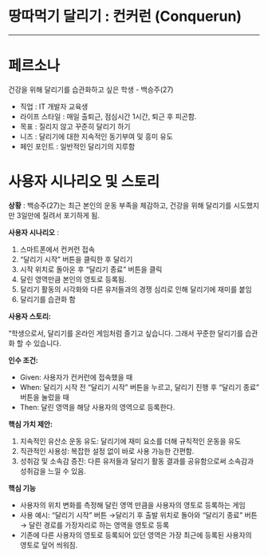 # 땅따먹기 달리기 : 컨커런 (Conquerun)

---
# 페르소나

건강을 위해 달리기를 습관화하고 싶은 학생 - 백승주(27)

- 직업 : IT 개발자 교육생
- 라이프 스타일 : 매일 출퇴근, 점심시간 1시간, 퇴근 후 피곤함.
- 목표 : 질리지 않고 꾸준히 달리기 하기
- 니즈 : 달리기에 대한 지속적인 동기부여 및 흥미 유도
- 페인 포인트 : 일반적인 달리기의 지루함

# 사용자 시나리오 및 스토리

**상황** : 백승주(27)는 최근 본인의 운동 부족을 체감하고, 건강을 위해 달리기를 시도했지만 3일만에 질려서 포기하게 됨.

**사용자 시나리오** :

1. 스마트폰에서 컨커런 접속
2. “달리기 시작” 버튼을 클릭한 후 달리기
3. 시작 위치로 돌아온 후 “달리기 종료” 버튼을 클릭
4. 달린 영역만큼 본인의 영토로 등록됨.
5. 달리기 활동의 시각화와 다른 유저들과의 경쟁 심리로 인해 달리기에 재미를 붙임
6. 달리기를 습관화 함

**사용자 스토리:**

“학생으로서, 달리기를 온라인 게임처럼 즐기고 싶습니다. 그래서 꾸준한 달리기를 습관화 할 수 있습니다.

**인수 조건:**

- Given: 사용자가 컨커런에 접속했을 때
- When: 달리기 시작 전 “달리기 시작” 버튼을 누르고, 달리기 진행 후 “달리기 종료” 버튼을 눌렀을 때
- Then: 달린 영역을 해당 사용자의 영역으로 등록한다.

**핵심 가치 제안:**

1. 지속적인 유산소 운동 유도: 달리기에 재미 요소를 더해 규칙적인 운동을 유도
2. 직관적인 사용성: 복잡한 설정 없이 바로 사용 가능한 간편함.
3. 성취감 및 소속감 증진: 다른 유저들과 달리기 활동 결과를 공유함으로써 소속감과 성취감을 느낄 수 있음.

**핵심 기능**

- 사용자의 위치 변화를 측정해 달린 영역 만큼을 사용자의 영토로 등록하는 게임
- 사용 예시: “달리기 시작” 버튼 →달리기 후 출발 위치로 돌아와 “달리기 종료” 버튼 → 달린 경로를 가장자리로 하는 영역을 영토로 등록
- 기존에 다른 사용자의 영토로 등록되어 있던 영역은 가장 최근에 등록된 사용자의 영토로 덮어 씌워짐.
